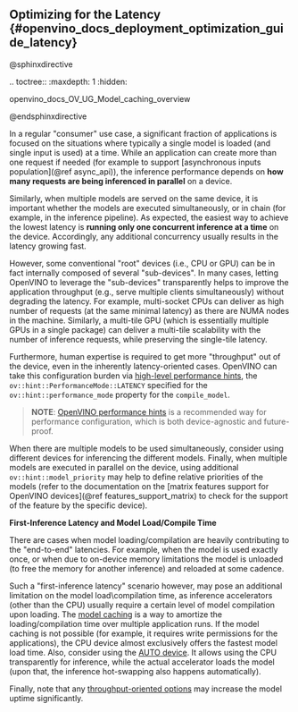 ## Optimizing for the Latency {#openvino_docs_deployment_optimization_guide_latency}

@sphinxdirective

.. toctree::
   :maxdepth: 1
   :hidden:

   openvino_docs_OV_UG_Model_caching_overview

@endsphinxdirective

In a regular "consumer" use case, a significant fraction of applications is focused on the situations where typically a single model is loaded (and single input is used) at a time.
While an application can create more than one request if needed (for example to support [asynchronous inputs population](@ref async_api)), the inference performance depends on **how many requests are being inferenced in parallel** on a device.

Similarly, when multiple models are served on the same device, it is important whether the models are executed simultaneously, or in chain (for example, in the inference pipeline).
As expected, the easiest way to achieve the lowest latency is **running only one concurrent inference at a time** on the device. Accordingly, any additional concurrency usually results in the latency growing fast.

However, some conventional "root" devices (i.e., CPU or GPU) can be in fact internally composed of several "sub-devices". In many cases, letting OpenVINO to leverage the "sub-devices" transparently helps to improve the application throughput (e.g., serve multiple clients simultaneously) without degrading the latency. For example, multi-socket CPUs can deliver as high number of requests (at the same minimal latency) as there are NUMA nodes in the machine. Similarly, a multi-tile GPU (which is essentially multiple GPUs in a single package) can deliver a multi-tile scalability with the number of inference requests, while preserving the single-tile latency.

Furthermore, human expertise is required to get more "throughput" out of the device, even in the inherently latency-oriented cases. OpenVINO can take this configuration burden via [high-level performance hints](../OV_Runtime_UG/performance_hints.md), the `ov::hint::PerformanceMode::LATENCY` specified for the `ov::hint::performance_mode` property for the `compile_model`.

> **NOTE**: [OpenVINO performance hints](../OV_Runtime_UG/performance_hints.md) is a recommended way for performance configuration, which is both device-agnostic and future-proof.

When there are multiple models to be used simultaneously, consider using different devices for inferencing the different models. Finally, when multiple models are executed in parallel on the device, using additional `ov::hint::model_priority` may help to define relative priorities of the models (refer to the documentation on the [matrix features support for OpenVINO devices](@ref features_support_matrix) to check for the support of the feature by the specific device).

**First-Inference Latency and Model Load/Compile Time**

There are cases when model loading/compilation are heavily contributing to the "end-to-end" latencies.
For example, when the model is used exactly once, or when due to on-device memory limitations the model is unloaded (to free the memory for another inference) and reloaded at some cadence.

Such a "first-inference latency" scenario however, may pose an additional limitation on the model load\compilation time, as inference accelerators (other than the CPU) usually require a certain level of model compilation upon loading.
The [model caching](../OV_Runtime_UG/Model_caching_overview.md) is a way to amortize the loading/compilation time over multiple application runs. If the model caching is not possible (for example, it requires write permissions for the applications), the CPU device almost exclusively offers the fastest model load time. Also, consider using the [AUTO device](../OV_Runtime_UG/auto_device_selection.md). It allows using the CPU transparently for inference, while the actual accelerator loads the model (upon that, the inference hot-swapping also happens automatically).

Finally, note that any [throughput-oriented options](./dldt_deployment_optimization_tput.md) may increase the model uptime significantly.
